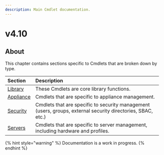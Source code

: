 ```yaml
---
description: Main Cmdlet documentation.
---
```


# v4.10

## About

This chapter contains sections specific to Cmdlets that are broken down by type.

| Section | Description |
| :--- | :--- |
| [Library](library/) | These Cmdlets are core library functions. |
| [Appliance](https://github.com/HewlettPackard/POSH-HPOneView-docs/tree/c7ddb2cbc00aee4f87b2e03883dd54fb93c92c57/docs/cmdlets/v4.10/appliance/README.md) | Cmdlets that are specific to appliance management. |
| [Security](https://github.com/HewlettPackard/POSH-HPOneView-docs/tree/c7ddb2cbc00aee4f87b2e03883dd54fb93c92c57/docs/cmdlets/v4.10/security/README.md) | Cmdlets that are specific to security management \(users, groups, external security directories, SBAC, etc.\) |
| [Servers](https://github.com/HewlettPackard/POSH-HPOneView-docs/tree/c7ddb2cbc00aee4f87b2e03883dd54fb93c92c57/docs/cmdlets/v4.10/servers/README.md) | Cmdlets that are specific to server management, including hardware and profiles. |

{% hint style="warning" %}
Documentation is a work in progress.
{% endhint %}

